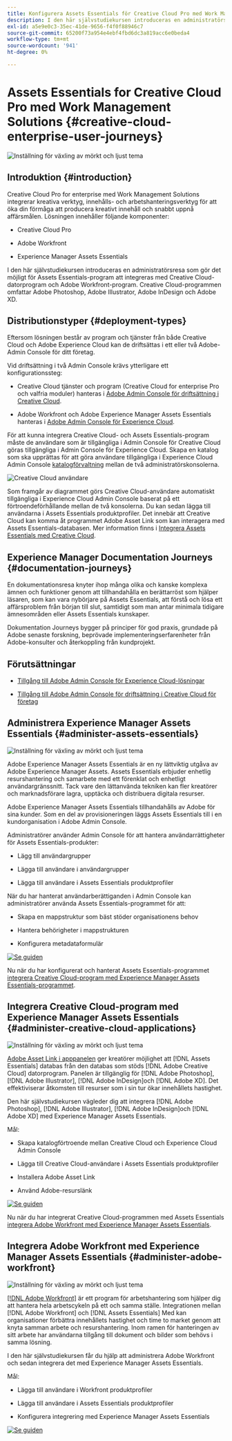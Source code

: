 ```yaml
---
title: Konfigurera Assets Essentials för Creative Cloud Pro med Work Management Solutions
description: I den här självstudiekursen introduceras en administratörsresa som gör det möjligt för Assets Essentials-program att integreras med Creative Cloud-datorprogram och Adobe Workfront-program. Creative Cloud-programmen omfattar Adobe Photoshop, Adobe Illustrator, Adobe InDesign och Adobe XD.
exl-id: a5e9e0c3-35ec-41de-9656-f4f0f88946c7
source-git-commit: 65200f73a954e4ebf4fbd6dc3a819acc6e0beda4
workflow-type: tm+mt
source-wordcount: '941'
ht-degree: 0%

---
```


# Assets Essentials for Creative Cloud Pro med Work Management Solutions {#creative-cloud-enterprise-user-journeys}

![Inställning för växling av mörkt och ljust tema](assets/cce-next-banner-landing-page.png)

## Introduktion {#introduction}

Creative Cloud Pro for enterprise med Work Management Solutions integrerar kreativa verktyg, innehålls- och arbetshanteringsverktyg för att öka din förmåga att producera kreativt innehåll och snabbt uppnå affärsmålen. Lösningen innehåller följande komponenter:

* Creative Cloud Pro

* Adobe Workfront

* Experience Manager Assets Essentials

I den här självstudiekursen introduceras en administratörsresa som gör det möjligt för Assets Essentials-program att integreras med Creative Cloud-datorprogram och Adobe Workfront-program. Creative Cloud-programmen omfattar Adobe Photoshop, Adobe Illustrator, Adobe InDesign och Adobe XD.

## Distributionstyper {#deployment-types}

Eftersom lösningen består av program och tjänster från både Creative Cloud och Adobe Experience Cloud kan de driftsättas i ett eller två Adobe-Admin Console för ditt företag.

Vid driftsättning i två Admin Console krävs ytterligare ett konfigurationssteg:

* Creative Cloud tjänster och program (Creative Cloud for enterprise Pro och valfria moduler) hanteras i [Adobe Admin Console för driftsättning i Creative Cloud](https://chl-author-preview.corp.adobe.com/content/help/en/enterprise/admin-guide.html).

* Adobe Workfront och Adobe Experience Manager Assets Essentials hanteras i [Adobe Admin Console för Experience Cloud](https://experienceleague.adobe.com/docs/core-services/interface/administration/admin-getting-started.html).

För att kunna integrera Creative Cloud- och Assets Essentials-program måste de användare som är tillgängliga i Admin Console för Creative Cloud göras tillgängliga i Admin Console för Experience Cloud. Skapa en katalog som ska upprättas för att göra användare tillgängliga i Experience Cloud Admin Console [katalogförvaltning](https://helpx.adobe.com/enterprise/using/set-up-identity.html#directory-trusting) mellan de två administratörskonsolerna.

![Creative Cloud användare](assets/creative-cloud-users.svg)

Som framgår av diagrammet görs Creative Cloud-användare automatiskt tillgängliga i Experience Cloud Admin Console baserat på ett förtroendeförhållande mellan de två konsolerna. Du kan sedan lägga till användarna i Assets Essentials produktprofiler. Det innebär att Creative Cloud kan komma åt programmet Adobe Asset Link som kan interagera med Assets Essentials-databasen. Mer information finns i [Integrera Assets Essentials med Creative Cloud](integrate-with-creative-cloud.md).

## Experience Manager Documentation Journeys {#documentation-journeys}

En dokumentationsresa knyter ihop många olika och kanske komplexa ämnen och funktioner genom att tillhandahålla en berättarröst som hjälper läsaren, som kan vara nybörjare på Assets Essentials, att förstå och lösa ett affärsproblem från början till slut, samtidigt som man antar minimala tidigare ämnesområden eller Assets Essentials kunskaper.

Dokumentation Journeys bygger på principer för god praxis, grundade på Adobe senaste forskning, beprövade implementeringserfarenheter från Adobe-konsulter och återkoppling från kundprojekt.

## Förutsättningar

* [Tillgång till Adobe Admin Console för Experience Cloud-lösningar](https://experienceleague.adobe.com/docs/core-services/interface/administration/admin-getting-started.html)

* [Tillgång till Adobe Admin Console för driftsättning i Creative Cloud för företag](https://helpx.adobe.com/enterprise/admin-guide.html)

## Administrera Experience Manager Assets Essentials {#administer-assets-essentials}

![Inställning för växling av mörkt och ljust tema](assets/cce-assets.png)

Adobe Experience Manager Assets Essentials är en ny lättviktig utgåva av Adobe Experience Manager Assets. Assets Essentials erbjuder enhetlig resurshantering och samarbete med ett förenklat och enhetligt användargränssnitt. Tack vare den lättanvända tekniken kan fler kreatörer och marknadsförare lagra, upptäcka och distribuera digitala resurser.

Adobe Experience Manager Assets Essentials tillhandahålls av Adobe för sina kunder. Som en del av provisioneringen läggs Assets Essentials till i en kundorganisation i Adobe Admin Console.

Administratörer använder Admin Console för att hantera användarrättigheter för Assets Essentials-produkter:

* Lägg till användargrupper

* Lägga till användare i användargrupper

* Lägga till användare i Assets Essentials produktprofiler

När du har hanterat användarberättiganden i Admin Console kan administratörer använda Assets Essentials-programmet för att:

* Skapa en mappstruktur som bäst stöder organisationens behov

* Hantera behörigheter i mappstrukturen

* Konfigurera metadataformulär

[![Se guiden](https://helpx.adobe.com/content/dam/help/en/marketing-cloud/how-to/digital-foundation/_jcr_content/main-pars/image_1250343773/see-the-guide-sm.png)](deploy-administer.md)

Nu när du har konfigurerat och hanterat Assets Essentials-programmet [integrera Creative Cloud-program med Experience Manager Assets Essentials-programmet](integrate-with-creative-cloud.md).

## Integrera Creative Cloud-program med Experience Manager Assets Essentials {#administer-creative-cloud-applications}

![Inställning för växling av mörkt och ljust tema](assets/cce-creative-cloud.png)

[Adobe Asset Link i apppanelen](https://www.adobe.com/creativecloud/business/enterprise/adobe-asset-link.html) ger kreatörer möjlighet att [!DNL Assets Essentials] databas från den databas som stöds [!DNL Adobe Creative Cloud] datorprogram. Panelen är tillgänglig för [!DNL Adobe Photoshop], [!DNL Adobe Illustrator], [!DNL Adobe InDesign]och [!DNL Adobe XD]. Det effektiviserar åtkomsten till resurser som i sin tur ökar innehållets hastighet.

Den här självstudiekursen vägleder dig att integrera [!DNL Adobe Photoshop], [!DNL Adobe Illustrator], [!DNL Adobe InDesign]och [!DNL Adobe XD] med Experience Manager Assets Essentials.

Mål:

* Skapa katalogförtroende mellan Creative Cloud och Experience Cloud Admin Console

* Lägga till Creative Cloud-användare i Assets Essentials produktprofiler

* Installera Adobe Asset Link

* Använd Adobe-resurslänk

[![Se guiden](https://helpx.adobe.com/content/dam/help/en/marketing-cloud/how-to/digital-foundation/_jcr_content/main-pars/image_1250343773/see-the-guide-sm.png)](integrate-with-creative-cloud.md)

Nu när du har integrerat Creative Cloud-programmen med Assets Essentials [integrera Adobe Workfront med Experience Manager Assets Essentials](integrate-with-workfront.md).

## Integrera Adobe Workfront med Experience Manager Assets Essentials {#administer-adobe-workfront}

![Inställning för växling av mörkt och ljust tema](assets/cce-workfront.png)

[[!DNL Adobe Workfront]](https://www.workfront.com/) är ett program för arbetshantering som hjälper dig att hantera hela arbetscykeln på ett och samma ställe. Integrationen mellan [!DNL Adobe Workfront] och [!DNL Assets Essentials] Med kan organisationer förbättra innehållets hastighet och time to market genom att knyta samman arbete och resurshantering. Inom ramen för hanteringen av sitt arbete har användarna tillgång till dokument och bilder som behövs i samma lösning.

I den här självstudiekursen får du hjälp att administrera Adobe Workfront och sedan integrera det med Experience Manager Assets Essentials.

Mål:

* Lägga till användare i Workfront produktprofiler

* Lägga till användare i Assets Essentials produktprofiler

* Konfigurera integrering med Experience Manager Assets Essentials

[![Se guiden](https://helpx.adobe.com/content/dam/help/en/marketing-cloud/how-to/digital-foundation/_jcr_content/main-pars/image_1250343773/see-the-guide-sm.png)](integrate-with-workfront.md)
